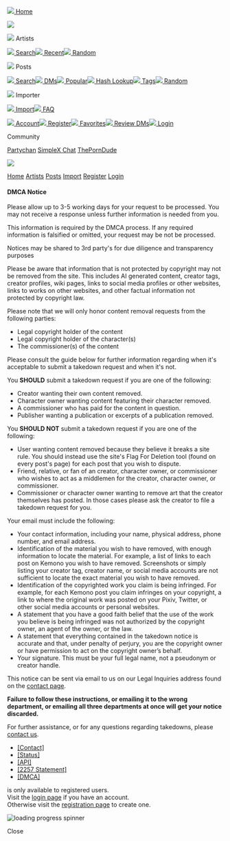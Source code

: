  [![](/static/menu/home.svg) Home](https://kemono.party/)

![](/static/close.svg)

![](/static/menu/artists.svg) Artists

 [![](/static/menu/search.svg) Search](https://kemono.party/artists)[![](/static/menu/recent.svg) Recent](https://kemono.party/artists/updated)[![](/static/menu/random1.svg) Random](https://kemono.party/artists/random)

![](/static/menu/posts.svg) Posts

 [![](/static/menu/search.svg) Search](https://kemono.party/posts)[![](/static/menu/dm.svg) DMs](https://kemono.party/dms)[![](/static/menu/recent.svg) Popular](https://kemono.party/posts/popular)[![](/static/menu/search.svg) Hash Lookup](https://kemono.party/search_hash)[![](/static/menu/tag.svg) Tags](https://kemono.party/posts/tags)[![](/static/menu/random2.svg) Random](https://kemono.party/posts/random)

![](/static/menu/importer.svg) Importer

 [![](/static/menu/import.svg) Import](https://kemono.party/importer)[![](/static/menu/faq.svg) FAQ](https://kemono.party/importer/tutorial)

 [![](/static/menu/account.svg) Account](https://kemono.party/account)[![](/static/menu/register.svg) Register](https://kemono.party/account/register?location=/dmca)[![](/static/menu/favorites.svg) Favorites](https://kemono.party/favorites)[![](/static/menu/dm.svg) Review DMs](https://kemono.party/account/review_dms)[![](/static/menu/login.svg) Login](https://kemono.party/account/login?location=/dmca)

Community

[Partychan](https://chan.kemono.party/) [SimpleX Chat](https://t.me/kemonopartywelcome) [ThePornDude](https://theporndude.com/?kemono.party)

![](/static/menu.svg)

[Home](https://kemono.party/) [Artists](https://kemono.party/artists) [Posts](https://kemono.party/posts) [Import](https://kemono.party/importer) [Register](https://kemono.party/account/register?location=/dmca) [Login](https://kemono.party/account/login?location=/dmca)

#### DMCA Notice

Please allow up to 3-5 working days for your request to be processed. You may not receive a response unless further information is needed from you.

This information is required by the DMCA process. If any required information is falsified or omitted, your request may be not be processed.

Notices may be shared to 3rd party's for due diligence and transparency purposes

Please be aware that information that is not protected by copyright may not be removed from the site. This includes AI generated content, creator tags, creator profiles, wiki pages, links to social media profiles or other websites, links to works on other websites, and other factual information not protected by copyright law.

Please note that we will only honor content removal requests from the following parties:

* Legal copyright holder of the content
* Legal copyright holder of the character(s)
* The commissioner(s) of the content

Please consult the guide below for further information regarding when it's acceptable to submit a takedown request and when it's not.

You **SHOULD** submit a takedown request if you are one of the following:

* Creator wanting their own content removed.
* Character owner wanting content featuring their character removed.
* A commissioner who has paid for the content in question.
* Publisher wanting a publication or excerpts of a publication removed.

You **SHOULD NOT** submit a takedown request if you are one of the following:

* User wanting content removed because they believe it breaks a site rule. You should instead use the site's Flag For Deletion tool (found on every post's page) for each post that you wish to dispute.
* Friend, relative, or fan of an creator, character owner, or commissioner who wishes to act as a middlemen for the creator, character owner, or commissioner.
* Commissioner or character owner wanting to remove art that the creator themselves has posted. In those cases please ask the creator to file a takedown request for you.

Your email must include the following:

* Your contact information, including your name, physical address, phone number, and email address.
* Identification of the material you wish to have removed, with enough information to locate the material. For example, a list of links to each post on Kemono you wish to have removed. Screenshots or simply listing your creator tag, creator name, or social media accounts are not sufficient to locate the exact material you wish to have removed.
* Identification of the copyrighted work you claim is being infringed. For example, for each Kemono post you claim infringes on your copyright, a link to where the original work was posted on your Pixiv, Twitter, or other social media accounts or personal websites.
* A statement that you have a good faith belief that the use of the work you believe is being infringed was not authorized by the copyright owner, an agent of the owner, or the law.
* A statement that everything contained in the takedown notice is accurate and that, under penalty of perjury, you are the copyright owner or have permission to act on the copyright owner’s behalf.
* Your signature. This must be your full legal name, not a pseudonym or creator handle.

This notice can be sent via email to us on our Legal Inquiries address found on the [contact page](https://kemono.party/contact).

**Failure to follow these instructions, or emailing it to the wrong department, or emailing all three departments at once will get your notice discarded.**

For further assistance, or for any questions regarding takedowns, please [contact us](https://kemono.party/contact).

* [\[Contact\]](https://kemono.party/contact)
* [\[Status\]](https://status.kemono.su/)
* [\[API\]](https://kemono.party/api/schema)
* [\[2257 Statement\]](https://kemono.party/2257)
* [\[DMCA\]](https://kemono.party/dmca)

is only available to registered users.  
Visit the [login page](https://kemono.party/account/login?location=/dmca) if you have an account.  
Otherwise visit the [registration page](https://kemono.party/account/register?location=/dmca) to create one.

![loading progress spinner](/static/loading.gif)

Close